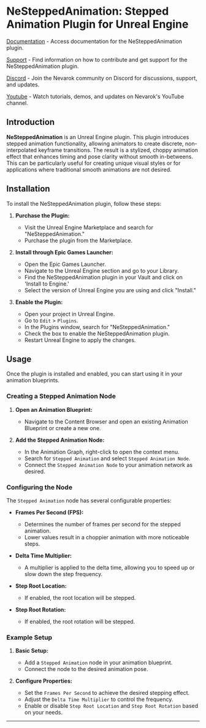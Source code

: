 # NeSteppedAnimation: Stepped Animation Plugin for Unreal Engine

[Documentation](https://nevarok.com/ne-stepped-animation/index.html) - Access documentation for the NeSteppedAnimation plugin.

[Support](https://nevarok.com/ne-stepped-animation/contributing/index.html) - Find information on how to contribute and get support for the NeSteppedAnimation plugin.

[Discord](https://discord.gg/VqTKJJHw) - Join the Nevarok community on Discord for discussions, support, and updates.

[Youtube](https://www.youtube.com/@nevarok) - Watch tutorials, demos, and updates on Nevarok's YouTube channel.

## Introduction

**NeSteppedAnimation** is an Unreal Engine plugin. This plugin introduces stepped animation functionality, allowing animators to create discrete, non-interpolated keyframe transitions. The result is a stylized, choppy animation effect that enhances timing and pose clarity without smooth in-betweens. This can be particularly useful for creating unique visual styles or for applications where traditional smooth animations are not desired.

## Installation

To install the NeSteppedAnimation plugin, follow these steps:

1. **Purchase the Plugin:**
    - Visit the Unreal Engine Marketplace and search for "NeSteppedAnimation."
    - Purchase the plugin from the Marketplace.

2. **Install through Epic Games Launcher:**
    - Open the Epic Games Launcher.
    - Navigate to the Unreal Engine section and go to your Library.
    - Find the NeSteppedAnimation plugin in your Vault and click on 'Install to Engine.'
    - Select the version of Unreal Engine you are using and click "Install."

3. **Enable the Plugin:**
    - Open your project in Unreal Engine.
    - Go to `Edit` > `Plugins`.
    - In the Plugins window, search for "NeSteppedAnimation."
    - Check the box to enable the NeSteppedAnimation plugin.
    - Restart Unreal Engine to apply the changes.

## Usage

Once the plugin is installed and enabled, you can start using it in your animation blueprints.

### Creating a Stepped Animation Node

1. **Open an Animation Blueprint:**
    - Navigate to the Content Browser and open an existing Animation Blueprint or create a new one.

2. **Add the Stepped Animation Node:**
    - In the Animation Graph, right-click to open the context menu.
    - Search for `Stepped Animation` and select `Stepped Animation Node`.
    - Connect the `Stepped Animation Node` to your animation network as desired.

### Configuring the Node

The `Stepped Animation` node has several configurable properties:

- **Frames Per Second (FPS):**
    - Determines the number of frames per second for the stepped animation.
    - Lower values result in a choppier animation with more noticeable steps.

- **Delta Time Multiplier:**
    - A multiplier is applied to the delta time, allowing you to speed up or slow down the step frequency.

- **Step Root Location:**
    - If enabled, the root location will be stepped.

- **Step Root Rotation:**
    - If enabled, the root rotation will be stepped.

### Example Setup

1. **Basic Setup:**
    - Add a `Stepped Animation` node in your animation blueprint.
    - Connect the node to the desired animation pose.

2. **Configure Properties:**
    - Set the `Frames Per Second` to achieve the desired stepping effect.
    - Adjust the `Delta Time Multiplier` to control the frequency.
    - Enable or disable `Step Root Location` and `Step Root Rotation` based on your needs.

---
